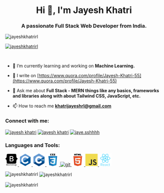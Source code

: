 <h1 align="center">Hi 👋, I'm Jayesh Khatri</h1>
<h3 align="center">A passionate Full Stack Web Developer from India.</h3>

<p align="left"> <img src="https://komarev.com/ghpvc/?username=jayeshkhatrirl&label=Profile%20views&color=0e75b6&style=flat" alt="jayeshkhatrirl" /> </p>

<p align="left"> <a href="https://github.com/ryo-ma/github-profile-trophy"><img src="https://github-profile-trophy.vercel.app/?username=jayeshkhatrirl" alt="jayeshkhatrirl" /></a> </p>

<p align="left"> <a href="https://twitter.com/" target="blank"><img src="https://img.shields.io/twitter/follow/?logo=twitter&style=for-the-badge" alt="" /></a> </p>

- 🌱 I’m currently learning and working on **Machine Learning.**

- 📝 I write on [https://www.quora.com/profile/Jayesh-Khatri-55](https://www.quora.com/profile/Jayesh-Khatri-55)

- 💬 Ask me about **Full Stack - MERN things like any basics, frameworks and libraries along with about Tailwind CSS, JavaScript, etc.**

- 📫 How to reach me **khatrijayeshrl@gmail.com**

<h3 align="left">Connect with me:</h3>
<p align="left">
<a href="https://linkedin.com/in/jayesh khatri" target="blank"><img align="center" src="https://raw.githubusercontent.com/rahuldkjain/github-profile-readme-generator/master/src/images/icons/Social/linked-in-alt.svg" alt="jayesh khatri" height="30" width="40" /></a>
<a href="https://fb.com/jayesh khatri" target="blank"><img align="center" src="https://raw.githubusercontent.com/rahuldkjain/github-profile-readme-generator/master/src/images/icons/Social/facebook.svg" alt="jayesh khatri" height="30" width="40" /></a>
<a href="https://instagram.com/jaye.sshhhh" target="blank"><img align="center" src="https://raw.githubusercontent.com/rahuldkjain/github-profile-readme-generator/master/src/images/icons/Social/instagram.svg" alt="jaye.sshhhh" height="30" width="40" /></a>
</p>

<h3 align="left">Languages and Tools:</h3>
<p align="left"> <a href="https://getbootstrap.com" target="_blank" rel="noreferrer"> <img src="https://raw.githubusercontent.com/devicons/devicon/master/icons/bootstrap/bootstrap-plain-wordmark.svg" alt="bootstrap" width="40" height="40"/> </a> <a href="https://www.cprogramming.com/" target="_blank" rel="noreferrer"> <img src="https://raw.githubusercontent.com/devicons/devicon/master/icons/c/c-original.svg" alt="c" width="40" height="40"/> </a> <a href="https://www.w3schools.com/cpp/" target="_blank" rel="noreferrer"> <img src="https://raw.githubusercontent.com/devicons/devicon/master/icons/cplusplus/cplusplus-original.svg" alt="cplusplus" width="40" height="40"/> </a> <a href="https://www.w3schools.com/css/" target="_blank" rel="noreferrer"> <img src="https://raw.githubusercontent.com/devicons/devicon/master/icons/css3/css3-original-wordmark.svg" alt="css3" width="40" height="40"/> </a> <a href="https://git-scm.com/" target="_blank" rel="noreferrer"> <img src="https://www.vectorlogo.zone/logos/git-scm/git-scm-icon.svg" alt="git" width="40" height="40"/> </a> <a href="https://www.w3.org/html/" target="_blank" rel="noreferrer"> <img src="https://raw.githubusercontent.com/devicons/devicon/master/icons/html5/html5-original-wordmark.svg" alt="html5" width="40" height="40"/> </a> <a href="https://developer.mozilla.org/en-US/docs/Web/JavaScript" target="_blank" rel="noreferrer"> <img src="https://raw.githubusercontent.com/devicons/devicon/master/icons/javascript/javascript-original.svg" alt="javascript" width="40" height="40"/> </a> <a href="https://reactjs.org/" target="_blank" rel="noreferrer"> <img src="https://raw.githubusercontent.com/devicons/devicon/master/icons/react/react-original-wordmark.svg" alt="react" width="40" height="40"/> </a> </p>

<p><img align="left" src="https://github-readme-stats.vercel.app/api/top-langs?username=jayeshkhatrirl&show_icons=true&locale=en&layout=compact" alt="jayeshkhatrirl" /></p>

<p>&nbsp;<img align="center" src="https://github-readme-stats.vercel.app/api?username=jayeshkhatrirl&show_icons=true&locale=en" alt="jayeshkhatrirl" /></p>

<p><img align="center" src="https://github-readme-streak-stats.herokuapp.com/?user=jayeshkhatrirl&" alt="jayeshkhatrirl" /></p>


<!---
jayeshkhatrirl/jayeshkhatrirl is a ✨ special ✨ repository because its `README.md` (this file) appears on your GitHub profile.
You can click the Preview link to take a look at your changes.
--->

